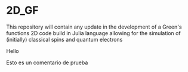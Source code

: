 # 2D_GF

This repository will contain any update in the development of a Green's functions 2D code build in Julia language allowing for the simulation of (initially) classical spins and quantum electrons

Hello


Esto es un comentario de prueba
